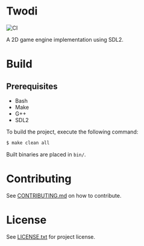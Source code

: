 # Twodi

![CI](https://github.com/philzon/twodi/workflows/CI/badge.svg?branch=master)

A 2D game engine implementation using SDL2.

# Build

## Prerequisites

* Bash
* Make
* G++
* SDL2

To build the project, execute the following command:

```txt
$ make clean all
```

Built binaries are placed in `bin/`.

# Contributing

See [CONTRIBUTING.md](CONTRIBUTING.md) on how to contribute.

# License

See [LICENSE.txt](LICENSE.txt) for project license.
